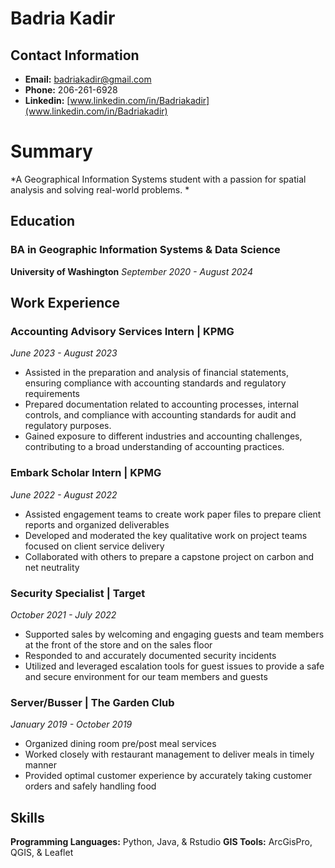 # Badria Kadir 

## Contact Information 

- **Email:** badriakadir@gmail.com 
- **Phone:** 206-261-6928 
- **Linkedin:** [www.linkedin.com/in/Badriakadir](www.linkedin.com/in/Badriakadir)

# Summary 

*A Geographical Information Systems student with a passion for spatial analysis and solving real-world problems. *

## Education 
### BA in Geographic Information Systems & Data Science 
**University of Washington** 
*September 2020 - August 2024*


## Work Experience 
### Accounting Advisory Services Intern | KPMG
 *June 2023 - August 2023*
- Assisted in the preparation and analysis of financial statements, ensuring compliance with accounting standards and regulatory requirements
- Prepared documentation related to accounting processes, internal controls, and compliance with accounting standards for audit and regulatory purposes.
- Gained exposure to different industries and accounting challenges, contributing to a broad understanding of accounting practices.

### Embark Scholar Intern | KPMG 
*June 2022 - August 2022*

- Assisted engagement teams to create work paper files to prepare client reports and organized deliverables
- Developed and moderated the key qualitative work on project teams focused on client service delivery
- Collaborated with others to prepare a capstone project on carbon and net neutrality

### Security Specialist | Target 
*October 2021 - July 2022*
- Supported sales by welcoming and engaging guests and team members at the front of the store and on the sales floor
- Responded to and accurately documented security incidents
- Utilized and leveraged escalation tools for guest issues to provide a safe and secure environment for our team members and guests

### Server/Busser | The Garden Club 
*January 2019 - October 2019*
- Organized dining room pre/post meal services
- Worked closely with restaurant management to deliver meals in timely manner
- Provided optimal customer experience by accurately taking customer orders and safely handling food

## Skills 
**Programming Languages:** Python, Java, & Rstudio
**GIS Tools:** ArcGisPro, QGIS, & Leaflet 
